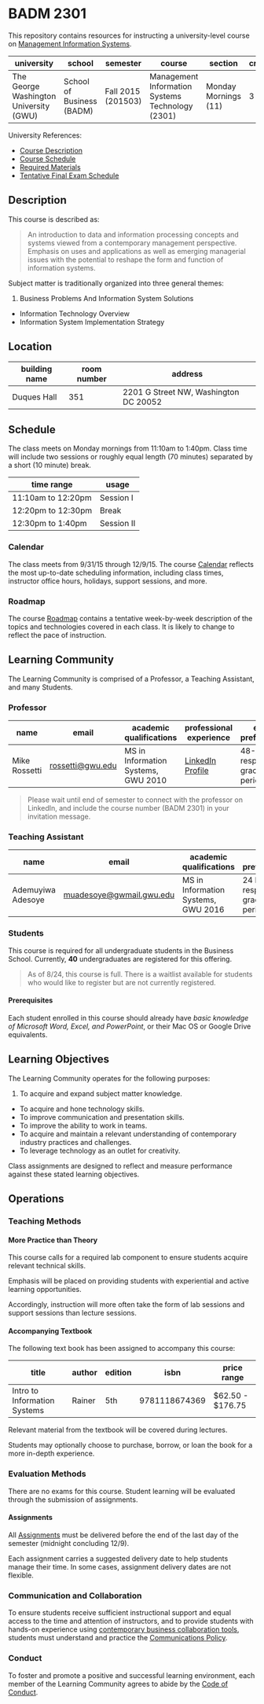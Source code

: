 # BADM 2301

This repository contains resources for instructing a university-level course on [Management Information Systems](https://en.wikipedia.org/wiki/Management_information_system).

university | school | semester | course | section | credits
--- | --- | --- | --- | --- | ---
The George Washington University (GWU) | School of Business (BADM) | Fall 2015 (201503)| Management Information Systems Technology (2301) | Monday Mornings (11) | 3

University References:

 + [Course Description ](http://my.gwu.edu/mod/pws/courses.cfm?campId=1&termId=201503&subjId=BADM)
 + [Course Schedule](http://my.gwu.edu/mod/pws/courses.cfm?campId=1&termId=201503&subjId=BADM)
 + [Required Materials](http://www.bkstr.com/webapp/wcs/stores/servlet/booklookServlet?bookstore_id-1=122&term_id-1=201503&div-1=&dept-1=BADM&course-1=2301&section-1=11)
 + [Tentative Final Exam Schedule](https://registrar.gwu.edu/sites/registrar.gwu.edu/files/downloads/Fall2015TentativeExams.pdf)

## Description

This course is described as:

> An introduction to data and information processing concepts and systems
 viewed from a contemporary management perspective.
 Emphasis on uses and applications as well as
 emerging managerial issues with the potential to reshape the form and function of information systems.

Subject matter is traditionally organized into three general themes:

 1. Business Problems And Information System Solutions
 * Information Technology Overview
 * Information System Implementation Strategy

## Location

building name | room number | address
--- | --- | ---
Duques Hall |  351 | 2201 G Street NW, Washington DC 20052

## Schedule

The class meets on Monday mornings from 11:10am to 1:40pm.
 Class time will include two sessions or roughly equal length (70 minutes)
 separated by a short (10 minute) break.

time range | usage
--- | ---
11:10am to 12:20pm | Session I
12:20pm to 12:30pm | Break
12:30pm to 1:40pm | Session II

### Calendar

The class meets from 9/31/15 through 12/9/15.
 The course [Calendar](CALENDAR.md) reflects the most up-to-date scheduling information,
 including class times, instructor office hours, holidays, support sessions, and more.

### Roadmap

The course [Roadmap](ROADMAP.md) contains a tentative
 week-by-week description of the topics and technologies covered in each class.
 It is likely to change to reflect the pace of instruction.

## Learning Community

The Learning Community is comprised of a Professor, a Teaching Assistant, and many Students.

### Professor

name | email | academic qualifications | professional experience | email preferences
--- | --- | --- | --- | ---
Mike Rossetti | [rossetti@gwu.edu](mailto:rossetti@gwu.edu) | MS in Information Systems, GWU 2010 | [LinkedIn Profile](https://www.linkedin.com/in/mikerossetti) | 48-72 hour response grace period

> Please wait until end of semester to connect with the professor on LinkedIn, and include the course number (BADM 2301) in your invitation message.

### Teaching Assistant

name | email | academic qualifications | email preferences
--- | --- | --- | ---
Ademuyiwa Adesoye | [muadesoye@gwmail.gwu.edu](mailto:muadesoye@gwmail.gwu.edu) | MS in Information Systems, GWU 2016 | 24 hour response grace period

### Students

This course is required for all undergraduate students in the Business School. Currently, **40** undergraduates are registered for this offering.

> As of 8/24, this course is full.
 There is a waitlist available for students who
 would like to register but are not currently registered.

#### Prerequisites

Each student enrolled in this course should already have *basic knowledge of Microsoft Word, Excel, and PowerPoint*, or their Mac OS or Google Drive equivalents.

## Learning Objectives

The Learning Community operates for the following purposes:

 1. To acquire and expand subject matter knowledge.
 * To acquire and hone technology skills.
 * To improve communication and presentation skills.
 * To improve the ability to work in teams.
 * To acquire and maintain a relevant understanding of contemporary industry practices and challenges.
 * To leverage technology as an outlet for creativity.

Class assignments are designed to reflect and measure performance against
 these stated learning objectives.

## Operations

### Teaching Methods

#### More Practice than Theory

This course calls for a required lab component to ensure students acquire relevant technical skills.

Emphasis will be placed on providing students with experiential and active learning opportunities.

Accordingly, instruction will more often take the form of lab sessions and support sessions than lecture sessions.

#### Accompanying Textbook

The following text book has been assigned to accompany this course:

title | author | edition | isbn | price range
--- | --- | --- | --- | ---
Intro to Information Systems | Rainer | 5th | 9781118674369 | $62.50 - $176.75

Relevant material from the textbook will be covered during lectures.

Students may optionally choose to purchase, borrow, or loan the book
 for a more in-depth experience.

### Evaluation Methods

There are no exams for this course.
 Student learning will be evaluated through the submission of assignments.

#### Assignments

All [Assignments](ASSIGNMENTS.md) must be delivered
 before the end of the last day of the semester (midnight concluding 12/9).

Each assignment carries a suggested delivery date to help students manage their time.
 In some cases, assignment delivery dates are not flexible.

### Communication and Collaboration

To ensure students receive sufficient instructional support
 and equal access to the time and attention of instructors,
 and to provide students with hands-on experience using [contemporary business collaboration tools](http://www.theatlantic.com/technology/archive/2015/07/the-secret-startup-saved-healthcare-gov-the-worst-website-in-america/397784/),
 students must understand and practice the [Communications Policy](COMMUNICATIONS.md).

### Conduct

To foster and promote a positive and successful learning environment,
 each member of the Learning Community agrees to abide by the [Code of Conduct](CONDUCT.md).
